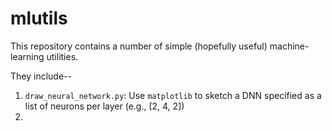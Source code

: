 # mlutils
This repository contains a number of simple (hopefully useful) machine-learning utilities.  

They include--
1. `draw_neural_network.py`: Use `matplotlib` to sketch a DNN specified as a list of neurons per layer (e.g., [2, 4, 2])
2.  
